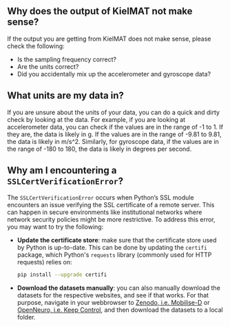 ## Why does the output of KielMAT not make sense?

If the output you are getting from KielMAT does not make sense, please check the following:

- Is the sampling frequency correct?
- Are the units correct?
- Did you accidentally mix up the accelerometer and gyroscope data?

## What units are my data in?

If you are unsure about the units of your data, you can do a quick and dirty check by looking at the data. For example, if you are looking at accelerometer data, you can check if the values are in the range of -1 to 1. If they are, the data is likely in g. If the values are in the range of -9.81 to 9.81, the data is likely in m/s^2. Similarly, for gyroscope data, if the values are in the range of -180 to 180, the data is likely in degrees per second.

## Why am I encountering a `SSLCertVerificationError`?

The `SSLCertVerificationError` occurs when Python’s SSL module encounters an issue verifying the SSL certificate of a remote server. This can happen in secure environments like institutional networks where network security policies might be more restrictive. To address this error, you may want to try the following:

- **Update the certificate store**: make sure that the certificate store used by Python is up-to-date. This can be done by updating the `certifi` package, which Python's `requests` library (commonly used for HTTP requests) relies on:  
  
  ```bash
  pip install --upgrade certifi
  ```
- **Download the datasets manually**: you can also manually download the datasets for the respective websites, and see if that works. For that purpose, navigate in your webbrowser to [Zenodo, i.e. Mobilise-D](https://zenodo.org/records/7547125) or [OpenNeuro, i.e. Keep Control](https://openneuro.org/datasets/ds005258/versions/1.0.5), and  then download the datasets to a local folder.

